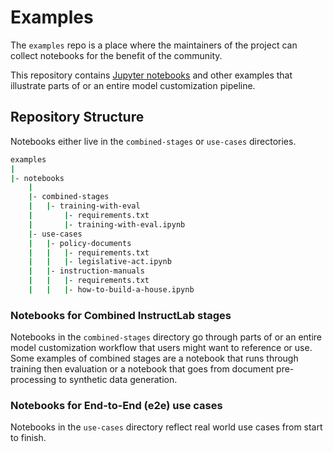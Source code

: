 # Examples 

The `examples` repo is a place where the maintainers of the project can collect notebooks for the benefit of the community.

This repository contains [Jupyter notebooks](https://jupyter.org/) and other examples that illustrate parts of or an entire model customization pipeline.

## Repository Structure

Notebooks either live in the `combined-stages` or `use-cases` directories.

```bash
examples
|
|- notebooks
    |
    |- combined-stages
    |   |- training-with-eval
    |       |- requirements.txt
    |       |- training-with-eval.ipynb
    |- use-cases
    |   |- policy-documents
    |   |   |- requirements.txt
    |   |   |- legislative-act.ipynb
    |   |- instruction-manuals
    |   |   |- requirements.txt
    |   |   |- how-to-build-a-house.ipynb
```

### Notebooks for Combined InstructLab stages

Notebooks in the `combined-stages` directory go through parts of or an entire model customization workflow that users might want to reference or use.
Some examples of combined stages are a notebook that runs through training then evaluation or a notebook that goes from document pre-processing to synthetic data generation.

### Notebooks for End-to-End (e2e) use cases

Notebooks in the `use-cases` directory reflect real world use cases from start to finish.
